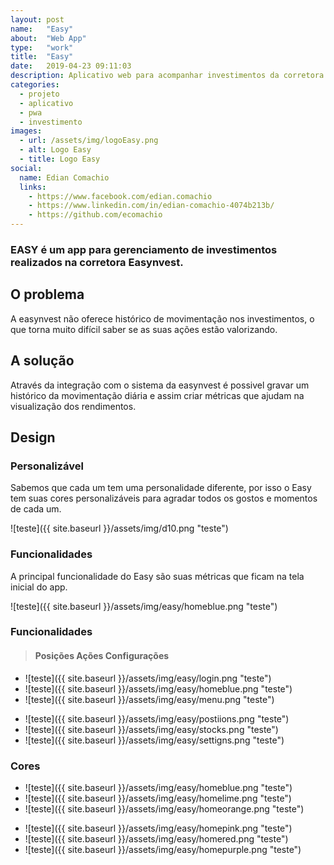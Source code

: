 ```yaml
---
layout: post
name:   "Easy"
about:  "Web App"
type:   "work"
title:  "Easy"
date:   2019-04-23 09:11:03
description: Aplicativo web para acompanhar investimentos da corretora easynvest
categories: 
  - projeto
  - aplicativo
  - pwa
  - investimento
images:
  - url: /assets/img/logoEasy.png
  - alt: Logo Easy
  - title: Logo Easy
social:
  name: Edian Comachio
  links:
    - https://www.facebook.com/edian.comachio    
    - https://www.linkedin.com/in/edian-comachio-4074b213b/    
    - https://github.com/ecomachio    
---
```


### EASY é um app para gerenciamento de investimentos realizados na corretora Easynvest.
 
O problema
----------
A easynvest não oferece histórico de movimentação nos investimentos, o que torna muito difícil saber se as suas ações estão valorizando.

A solução
---------
Através da integração com o sistema da easynvest é possivel gravar um histórico da movimentação diária e assim criar métricas que ajudam na visualização dos rendimentos.

Design
------

### Personalizável

Sabemos que cada um tem uma personalidade diferente, por isso o Easy tem suas cores personalizáveis para agradar todos os gostos e momentos de cada um.

>
  ![teste]({{ site.baseurl }}/assets/img/d10.png "teste")

### Funcionalidades
A principal funcionalidade do Easy são suas métricas que ficam na tela inicial do app.

>
  ![teste]({{ site.baseurl }}/assets/img/easy/homeblue.png "teste")


### Funcionalidades

> #### Posições Ações Configurações

>
  - ![teste]({{ site.baseurl }}/assets/img/easy/login.png "teste")
  - ![teste]({{ site.baseurl }}/assets/img/easy/homeblue.png "teste")
  - ![teste]({{ site.baseurl }}/assets/img/easy/menu.png "teste")

>
  - ![teste]({{ site.baseurl }}/assets/img/easy/postiions.png "teste")
  - ![teste]({{ site.baseurl }}/assets/img/easy/stocks.png "teste")
  - ![teste]({{ site.baseurl }}/assets/img/easy/settigns.png "teste")

### Cores
>
  - ![teste]({{ site.baseurl }}/assets/img/easy/homeblue.png "teste")
  - ![teste]({{ site.baseurl }}/assets/img/easy/homelime.png "teste")
  - ![teste]({{ site.baseurl }}/assets/img/easy/homeorange.png "teste")

>
  - ![teste]({{ site.baseurl }}/assets/img/easy/homepink.png "teste")
  - ![teste]({{ site.baseurl }}/assets/img/easy/homered.png "teste")
  - ![teste]({{ site.baseurl }}/assets/img/easy/homepurple.png "teste")


[jekyll-gh]: https://github.com/mojombo/jekyll
[jekyll]:    http://jekyllrb.com

